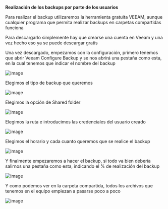 **Realización de los backups por parte de los usuarios**

Para realizar el backup utilizaremos la herramienta gratuita VEEAM, aunque cualquier programa que permita realizar backups en carpetas compartidas funciona

Para descargarlo simplemente hay que crearse una cuenta en Veeam y una vez hecho eso ya se puede descargar gratis

Una vez descargado, empezamos con la configuración, primero tenemos que abrir Veeam Configure Backup y se nos abrirá una pestaña como esta, en la cual tenemos que indicar el nombre del backup

![image](https://user-images.githubusercontent.com/91557892/172250033-a4915f7c-0688-42cc-8eeb-d5b53b03a7a7.png)

Elegimos el tipo de backup que queremos

![image](https://user-images.githubusercontent.com/91557892/172250082-179e8c72-d1fb-4d82-b44f-4713ef6fe436.png)

Elegimos la opción de Shared folder

![image](https://user-images.githubusercontent.com/91557892/172250116-b326a4b5-1091-436b-ade6-1d768a30b012.png)

Elegimos la ruta e introducimos las credenciales del usuario creado

![image](https://user-images.githubusercontent.com/91557892/172250179-8a5f1ec2-8a2f-489b-b8c5-1d51f404b43c.png)

Elegimos el horario y cada cuanto queremos que se realice el backup

![image](https://user-images.githubusercontent.com/91557892/172250889-e5e10bf2-ddcc-4e1d-9b10-922f5d3ddc4d.png)

Y finalmente empezaremos a hacer el backup, si todo va bien debería salirnos una pestaña como esta, indicando el % de realización del backup

![image](https://user-images.githubusercontent.com/91557892/172249813-4ce7ecfb-8c25-494f-9e02-33ad5f5802e9.png)

Y como podemos ver en la carpeta compartida, todos los archivos que tenemos en el equipo empiezan a pasarse poco a poco

![image](https://user-images.githubusercontent.com/91557892/172249869-5fd5e996-0de4-44ad-866d-73acb8271026.png)

